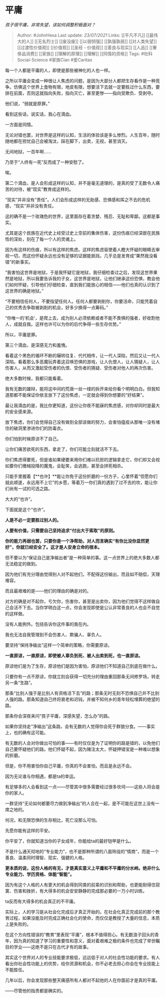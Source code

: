# 平庸
*孩子很平庸，非常失望，该如何调整积极面对？*

> Author: #JohnHexa
Last update: *23/07/2021* 
Links: [[平凡不凡]] [[最伟大的人]] [[无名烈士]] [[废没废]] [[以弱悯强]] [[孰强孰弱]] [[对人类失望]] [[过渡性价值观]] [[价值观]] [[圣经 - 价值观]] [[善良与现实]] [[人品]] [[奢侈品消费]] [[家族]] [[理解的原理]] [[理解]] [[同情的资格]]
Tags:  #社科Social-Science #家族Clan #爱Caritas 



每一个人都是平庸的人，即使是那些被神化的人也一样。

之所以平庸会变成一种很让人焦虑的问题，是因为大部分人都把生存看作是一种竞争。仿佛这个世界上食物有限，地皮有限，想要活下去就一定要胜过什么东西，要排在前面，否则这就指向失败，指向灭亡，甚至更惨——指向受欺负、受剥夺。

他们说，“弱就是原罪。”

看到这些话，说实话，我心在滴血。

一方面是同情。

无论对错也罢，对世界是这样的认知，生活的体验该是多么惨烈。人生百年，随时随地都在担忧自己会被淘汰，踩在脚下，出卖，无视，甚至消灭。

无间地狱，一百年啊……

乃至于“人终有一死”反而成了一种安慰了。

唉。

第二个滴血，是人会形成这样的认知，并不是毫无道理的，是真的受了无数令人痛苦的对待，被“现实”教育成这样的。

“现实”并非没有“责任”。人们会形成这样的无助感、恐惧感和挥之不去的危机感，“现实”并非没有责任。

这的确不是一个玫瑰色的世界，这里面存在着贪婪、残忍、无耻和卑鄙。这都是事实。

尤其是这个民族在近代史上经受过史上空前的集体伤害，这份伤痕已经深嵌在民族性的深处，刻在了每一个人的灵魂上。

因为有这样的伤痕，所以有这样的焦虑。这样的焦虑驱使着人瞪大怀疑的眼睛去审视一切，而这份怀疑永远也没有足够的证据能抵挡，几乎总是发育成“果然我没看错”的新事实。

“我害怕这世界是地狱，于是我怀疑它是地狱，我仔细检查过之后，发现这世界果然是地狱，所以我要告诉我的子女，这世界是地狱，让他们继承这份恐惧，教会他们如何怀疑，引导他们仔细检查，直到我们能放心的相信——他们也真的认识到了这世界的确是地狱。”

“不要相信任何人，不要指望任何人。任何人都要剥削你，你要活命，只能凭着自己的优秀去争取被剥削的机会，好多少换得一点筹码。”

“你唯一的‘机会’，是爬上去，成为别人必须依赖或者不能不畏惧的强者，好收割他人，成就自我。这样也许可以为你的后代争得一些生存优势。”

所以，平庸是罪。

  


第三个滴血，是深感无力和羞愧。

看着这个黑色的循环不断的辗转往复、代代相传，让一代人深陷，然后又让一代人深陷。看着那么多恶魔玩弄着这召唤恐惧的游戏，让人仇恨人，让人猜疑人，让人伤害人，从而又激起受伤者的仇恨、受伤者的猜疑、受伤者对他人的再次伤害。

绝大多数时候，我都只能看着。

我有无数的雄辩，能将这中间的荒唐一丝一缕的拆开来给你看个明明白白。但我知道那都不能保证你依言放下了这份焦虑，一定就会得到你想要的“好结果”。

最让我滴血的是，我比你更知道，这份让你夜不能寐的焦虑感，对你却同时是最大的安全感来源。

放下焦虑，你们会觉得自己没有做到全部该做的努力，会害怕瘟疫从那唯一没有堵住的破洞里渗进你们的防毒衣。

你们怕到时候原谅不了自己。

让你们痛苦欲死的东西，拿走了，你们可能立刻就活不下去。

你们焦虑得要死，但是谁如果硬要来用你们难以抗拒的逻辑拿走它，你们却又会视如要你们缴械投降的魔鬼，会耻笑，会逃跑，甚至会拼死相杀。

只能手里握着【**也许】**能让你免于这份折磨的一份方子，心里怀着“但愿你们就此顺遂，永远用不上它”的乡愿，等着万一你们真的遇到了过不去的坎，能让你们尚有一试的可选之路。

大大的“也许”。

下面就是这个“也许”。

**人是不必一定要胜过别人的。**

**人要有价值，只需要自己坚持追求“付出大于索取”的原则。**

**你的能力再弱也罢，只要你是一个净帮助，对人而言确实“有你比没你显然更好”，你就已经安全了。这才是人安身立命的根本。**

但不要以为“保证自己是净输出者”是一种简单的事。这一点世界上的绝大多数人都无法稳定的做到。

因为他们有充分理由觉得别人对不起他们，不配得这份输出，而且如不赔偿，天理难容。

而且最艰难的是——他们的理由的确是对的。

对方的确是对不起你，亏欠你，伤害你，甚至是出卖你，因为他们觉得不这样做自己会活不下去。当你学明白这一点，你会发现即使是公认非常善良的人也会不自觉的这样做。

没有人能例外。包括告诉你这件事的我在内。

我也无法自我管理到不会伤害人、欺骗人、辜负人。

要坚持“保持净输出”这样一个简单的策略，你需要原谅。

**一直原谅，一直原谅，即使被人辜负到死、被人出卖到死，也一直原谅。**

原谅他们是为了生存，原谅他们是因为害怕，原谅他们不知道自己到底在做什么。

只要你有一点不原谅，你就立刻会获得一切充分的理由重回那条无间修罗场，转走另一条“生路”。

那条“比别人强于是比别人有资格活下去”的路；那条无时无刻不恐惧自己并不比别人强的路。那条知道自己终将衰老和迟钝，并被不知何乡的青年轻松埋葬的绝望的路。

那条你会深夜来问“孩子平庸，深感失望，怎么办”的路。

如果你坚持走“净输出”这条路，会有无数的人觉得你会死于群狼分食。——事实上，也的确有这可能。

有无数的人会对你做出可怕的事——有时仅仅是为了证明你的路是错的，以免他们自己要怀疑他们的路。他们怀疑不起，因为赌注太大，怀疑押错宝是一种难以想象的折磨。

但是，你不用害怕你自己平庸，你真的不会害怕，而且是永远不会。

因为无论谁与你相遇，都是ta的幸运。

有足够多的人会看到这一点——尽管其中很多需要经过很多坎坷——这些人将会是你的家人。

一群坚持“无论如何都要尽力做到净输出”的人合在一起，是不可能在这世上没有一席之地的。

何况，和无限恐惧的生存相比，死亡没那么可怕。

先愿你能有这样的平安。

你平安了，你就知道当你的子女成年，你能给ta的最好铠甲是什么。

不是什么通天彻地的“专业能力”，也不是那种所谓的八面玲珑的“情商”，而是一个善良、温柔同时理智、现实、强健的人格。

**更本质的说，这份人格的有无，才是真实意义上平庸和不平庸的分水岭。绝非什么专业能力、学历资格、体能“智能”。**

因为有这个人格的人有更大的机会得到同类的前辈的识别和帮助，也更能耐得住寂寞、伤害和挫折，有大得多的机会安安静静的完成那必要的一万小时训练。

ta反而有大得多的机会真正的不平庸。

实际上，人的学习是从社会化完成后才真正开始的。在社会化真正完成前的那个教育过程，如果没能及时完成正确社会化的使命，而仅仅是教授了大量的信息，本质上是失败的。

在这个方向性错误的“教育”里表现“平庸”，根本不值得担心。有无数浪子回头的青年，因为真的知道了学习的重要性和意义，面对着艰难之极的条件也完成了举世瞩目的学业——这绝不是只在古代才有的故事。

其实这个世界对人的专业技能要求极低，远远低于对人的社会性功能的要求。有人看出你社会性功能上的优势，给你资源和机会，你不必老去担心你会在专业技能上不能胜任。

几年以后，你会发现那些整天痛感所有人都对不起他的人在你面前才是真的平庸。

——尽管他的指责都是确实的。



